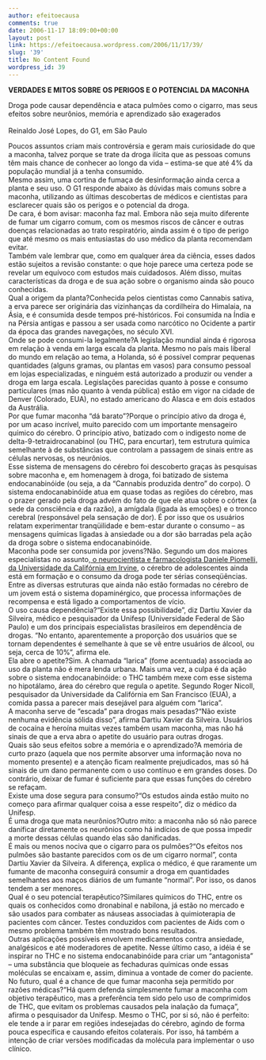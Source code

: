 ```yaml
---
author: efeitoecausa
comments: true
date: 2006-11-17 18:09:00+00:00
layout: post
link: https://efeitoecausa.wordpress.com/2006/11/17/39/
slug: '39'
title: No Content Found
wordpress_id: 39
---
```


>

**VERDADES E MITOS SOBRE OS PERIGOS E O POTENCIAL DA MACONHA**

  
Droga pode causar dependência e ataca pulmões como o cigarro, mas seus efeitos sobre neurônios, memória e aprendizado são exagerados  
[](http://g1.globo.com/Noticias/RSS/0,,5676,00.html)  
[](window.print();)Reinaldo José Lopes, do G1, em São Paulo [](http://g1.globo.com/Noticias/0,,F0-5597-2047473-1751,00.html)  
[]()

Poucos assuntos criam mais controvérsia e geram mais curiosidade do que a maconha, talvez porque se trate da droga ilícita que as pessoas comuns têm mais chance de conhecer ao longo da vida – estima-se que até 4% da população mundial já a tenha consumido.  
Mesmo assim, uma cortina de fumaça de desinformação ainda cerca a planta e seu uso. O G1 responde abaixo às dúvidas mais comuns sobre a maconha, utilizando as últimas descobertas de médicos e cientistas para esclarecer quais são os perigos e o potencial da droga.  
De cara, é bom avisar: maconha faz mal. Embora não seja muito diferente de fumar um cigarro comum, com os mesmos riscos de câncer e outras doenças relacionadas ao trato respiratório,  ainda assim é o tipo de perigo que até mesmo os mais entusiastas do uso médico da planta recomendam evitar.  
Também vale lembrar que, como em qualquer área da ciência, esses dados estão sujeitos a revisão constante: o que hoje parece uma certeza pode se revelar um equívoco com estudos mais cuidadosos. Além disso, muitas características da droga e de sua ação sobre o organismo ainda são pouco conhecidas.  
Qual a origem da planta?Conhecida pelos cientistas como Cannabis sativa, a erva parece ser originária das vizinhanças da cordilheira do Himalaia, na Ásia, e é consumida desde tempos pré-históricos. Foi consumida na Índia e na Pérsia antigas e passou a ser usada como narcótico no Ocidente a partir da época das grandes navegações, no século XVI.  
Onde se pode consumi-la legalmente?A legislação mundial ainda é rigorosa em relação à venda em larga escala da planta. Mesmo no país mais liberal do mundo em relação ao tema, a Holanda, só é possível comprar pequenas quantidades (alguns gramas, ou plantas em vasos) para consumo pessoal em lojas especializadas, e ninguém está autorizado a produzir ou vender a droga em larga escala. Legislações parecidas quanto à posse e consumo particulares (mas não quanto à venda pública) estão em vigor na cidade de Denver (Colorado, EUA), no estado americano do Alasca e em dois estados da Austrália.  
Por que fumar maconha “dá barato”?Porque o princípio ativo da droga é, por um acaso incrível, muito parecido com um importante mensageiro químico do cérebro. O princípio ativo, batizado com o indigesto nome de delta-9-tetraidrocanabinol (ou THC, para encurtar), tem estrutura química semelhante à de substâncias que controlam a passagem de sinais entre as células nervosas, os neurônios.  
Esse sistema de mensagens do cérebro foi descoberto graças às pesquisas sobre maconha e, em homenagem à droga, foi batizado de sistema endocanabinóide (ou seja, a da “Cannabis produzida dentro” do corpo). O sistema endocanabinóide atua em quase todas as regiões do cérebro, mas o prazer gerado pela droga advém do fato de que ele atua sobre o córtex (a sede da consciência e da razão), a amígdala (ligada às emoções) e o tronco cerebral (responsável pela sensação de dor). É por isso que os usuários relatam experimentar tranqüilidade e bem-estar durante o consumo – as mensagens químicas ligadas à ansiedade ou a dor são barradas pela ação da droga sobre o sistema endocanabinóide.  
Maconha pode ser consumida por jovens?Não. Segundo um dos maiores especialistas no assunto,[ o neurocientista e farmacologista Daniele Piomelli, da Universidade da Califórnia em Irvine](http://g1.globo.com/Noticias/Ciencia/0,,AA1353657-5603,00.html), o cérebro de adolescentes ainda está em formação e o consumo da droga pode ter sérias conseqüências. Entre as diversas estruturas que ainda não estão formadas no cérebro de um jovem está o sistema dopaminérgico, que processa informações de recompensa e está ligado a comportamentos de vício.  
O uso causa dependência?“Existe essa possibilidade”, diz Dartiu Xavier da Silveira, médico e pesquisador da Unifesp (Universidade Federal de São Paulo) e um dos principais especialistas brasileiros em dependência de drogas. “No entanto, aparentemente a proporção dos usuários que se tornam dependentes é semelhante à que se vê entre usuários de álcool, ou seja, cerca de 10%”, afirma ele.  
Ela abre o apetite?Sim. A chamada “larica” (fome acentuada) associada ao uso da planta não é mera lenda urbana. Mais uma vez, a culpa é da ação sobre o sistema endocanabinóide: o THC também mexe com esse sistema no hipotálamo, área do cérebro que regula o apetite. Segundo Roger Nicoll, pesquisador da Universidade da Califórnia em San Francisco (EUA), a comida passa a parecer mais desejável para alguém com “larica”.  
A maconha serve de “escada” para drogas mais pesadas?“Não existe nenhuma evidência sólida disso”, afirma Dartiu Xavier da Silveira. Usuários de cocaína e heroína muitas vezes também usam maconha, mas não há sinais de que a erva abra o apetite do usuário para outras drogas.  
Quais são seus efeitos sobre a memória e o aprendizado?A memória de curto prazo (aquela que nos permite absorver uma informação nova no momento presente) e a atenção ficam realmente prejudicados, mas só há sinais de um dano permanente com o uso contínuo e em grandes doses. Do contrário, deixar de fumar é suficiente para que essas funções do cérebro se refaçam.  
Existe uma dose segura para consumo?“Os estudos ainda estão muito no começo para afirmar qualquer coisa a esse respeito”, diz o médico da Unifesp.  
É uma droga que mata neurônios?Outro mito: a maconha não só não parece danificar diretamente os neurônios como há indícios de que possa impedir a morte dessas células quando elas são danificadas.  
É mais ou menos nociva que o cigarro para os pulmões?“Os efeitos nos pulmões são bastante parecidos com os de um cigarro normal”, conta Dartiu Xavier da Silveira. A diferença, explica o médico, é que raramente um fumante de maconha conseguirá consumir a droga em quantidades semelhantes aos maços diários de um fumante “normal”. Por isso, os danos tendem a ser menores.  
Qual é o seu potencial terapêutico?Similares químicos do THC, entre os quais os conhecidos como dronabinal e nabilona, já estão no mercado e são usados para combater as náuseas associadas à quimioterapia de pacientes com câncer. Testes conduzidos com pacientes de Aids com o mesmo problema também têm mostrado bons resultados.  
Outras aplicações possíveis envolvem medicamentos contra ansiedade, analgésicos e até moderadores de apetite. Nesse último caso, a idéia é se inspirar no THC e no sistema endocanabinóide para criar um “antagonista” – uma substância que bloqueie as fechaduras químicas onde essas moléculas se encaixam e, assim, diminua a vontade de comer do paciente.  
No futuro, qual é a chance de que fumar maconha seja permitido por razões médicas?“Há quem defenda simplesmente fumar a maconha com objetivo terapêutico, mas a preferência tem sido pelo uso de comprimidos de THC, que evitam os problemas causados pela inalação da fumaça”, afirma o pesquisador da Unifesp. Mesmo o THC, por si só, não é perfeito: ele tende a ir parar em regiões indesejadas do cérebro, agindo de forma pouca específica e causando efeitos colaterais. Por isso, há também a intenção de criar versões modificadas da molécula para implementar o uso clínico.
